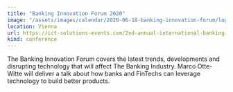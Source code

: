 ```yaml
---
title: "Banking Innovation Forum 2020"
image: "/assets/images/calendar/2020-06-18-banking-innovation-forum/logo.jpg"
location: Vienna
url: https://ict-solutions-events.com/2nd-annual-international-banking-innovation-forum/
kind: conference
---
```


The Banking Innovation Forum covers the latest trends, developments and disrupting technology that will affect The Banking Industry. Marco Otte-Witte will deliver a talk about how banks and FinTechs can leverage technology to build better products.
